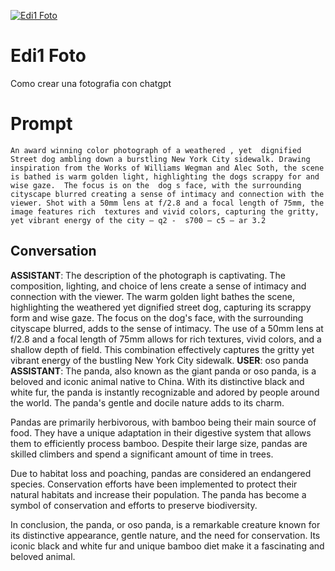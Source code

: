 
[![Edi1 Foto](https://flow-prompt-covers.s3.us-west-1.amazonaws.com/icon/cute/cute_2.png)]()
# Edi1 Foto 
Como crear una fotografia con chatgpt

# Prompt

```
An award winning color photograph of a weathered , yet  dignified Street dog ambling down a burstling New York City sidewalk. Drawing inspiration from the Works of Williams Wegman and Alec Soth, the scene is bathed is warm golden light, highlighting the dogs scrappy for and wise gaze.  The focus is on the  dog s face, with the surrounding cityscape blurred creating a sense of intimacy and connection with the viewer. Shot with a 50mm lens at f/2.8 and a focal length of 75mm, the image features rich  textures and vivid colors, capturing the gritty, yet vibrant energy of the city – q2 -  s700 – c5 – ar 3.2
```

## Conversation

**ASSISTANT**: The description of the photograph is captivating. The composition, lighting, and choice of lens create a sense of intimacy and connection with the viewer. The warm golden light bathes the scene, highlighting the weathered yet dignified street dog, capturing its scrappy form and wise gaze. The focus on the dog's face, with the surrounding cityscape blurred, adds to the sense of intimacy. The use of a 50mm lens at f/2.8 and a focal length of 75mm allows for rich textures, vivid colors, and a shallow depth of field. This combination effectively captures the gritty yet vibrant energy of the bustling New York City sidewalk.
**USER**: oso panda
**ASSISTANT**: The panda, also known as the giant panda or oso panda, is a beloved and iconic animal native to China. With its distinctive black and white fur, the panda is instantly recognizable and adored by people around the world. The panda's gentle and docile nature adds to its charm.



Pandas are primarily herbivorous, with bamboo being their main source of food. They have a unique adaptation in their digestive system that allows them to efficiently process bamboo. Despite their large size, pandas are skilled climbers and spend a significant amount of time in trees.



Due to habitat loss and poaching, pandas are considered an endangered species. Conservation efforts have been implemented to protect their natural habitats and increase their population. The panda has become a symbol of conservation and efforts to preserve biodiversity.



In conclusion, the panda, or oso panda, is a remarkable creature known for its distinctive appearance, gentle nature, and the need for conservation. Its iconic black and white fur and unique bamboo diet make it a fascinating and beloved animal.


